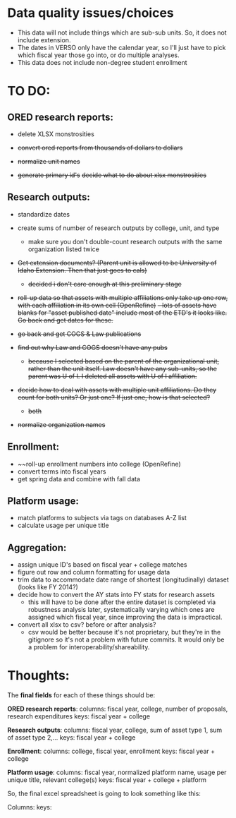 # Data quality issues/choices
- This data will not include things which are sub-sub units. So, it does not include extension.
- The dates in VERSO only have the calendar year, so I'll just have to pick which fiscal year those go into, or do multiple analyses.
- This data does not include non-degree student enrollment

# TO DO:
## ORED research reports:
- delete XLSX monstrosities

- ~~convert ored reports from thousands of dollars to dollars~~
- ~~normalize unit names~~
- ~~generate primary id's~~
~~decide what to do about xlsx monstrosities~~

## Research outputs:
- standardize dates
- create sums of number of research outputs by college, unit, and type
    - make sure you don't double-count research outputs with the same organization listed twice

- ~~Get extension documents? (Parent unit is allowed to be University of Idaho Extension. Then that just goes to cals)~~
    - ~~decided i don't care enough at this preliminary stage~~
- ~~roll-up data so that assets with multiple affiliations only take up one row, with each affiliation in its own cell (OpenRefine)~~
~~- lots of assets have blanks for "asset published date" include most of the ETD's it looks like. Go back and get dates for these.~~
- ~~go back and get COGS & Law publications~~
- ~~find out why Law and COGS doesn't have any pubs~~
    - ~~because I selected based on the parent of the organizational unit, rather than the unit itself. Law doesn't have any sub-units, so the parent was U of I. I deleted all assets with U of I affiliation.~~
- ~~decide how to deal with assets with multiple unit affiliations. Do they count for both units? Or just one? If just one, how is that selected?~~
    - ~~both~~
- ~~normalize organization names~~

## Enrollment:
- ~~roll-up enrollment numbers into college (OpenRefine)
- convert terms into fiscal years
- get spring data and combine with fall data

## Platform usage:
- match platforms to subjects via tags on databases A-Z list
- calculate usage per unique title

## Aggregation:
- assign unique ID's based on fiscal year + college matches
- figure out row and column formatting for usage data
- trim data to accommodate date range of shortest (longitudinally) dataset (looks like FY 2014?)
- decide how to convert the AY stats into FY stats for research assets
    - this will have to be done after the entire dataset is completed via robustness analysis later, systematically varying which ones are assigned which fiscal year, since improving the data is impractical.
- convert all xlsx to csv? before or after analysis?
    - csv would be better because it's not proprietary, but they're in the gitignore so it's not a problem with future commits. It would only be a problem for interoperability/shareability.

# Thoughts:
The **final fields** for each of these things should be:

**ORED research reports**:
    columns: fiscal year, college, number of proposals, research expenditures
    keys: fiscal year + college

**Research outputs**:
    columns: fiscal year, college, sum of asset type 1, sum of asset type 2,...
    keys: fiscal year + college

**Enrollment**:
    columns: college, fiscal year, enrollment
    keys: fiscal year + college

**Platform usage**:
    columns: fiscal year, normalized platform name, usage per unique title, relevant college(s)
    keys: fiscal year + college + platform


So, the final excel spreadsheet is going to look something like this:

Columns:
keys:

